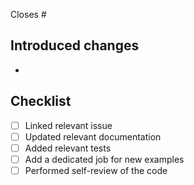 <!-- Reference any GitHub issues resolved by this PR -->

Closes #

## Introduced changes

<!-- A brief description of the changes -->

-

## Checklist

<!-- Make sure all of these are complete -->

- [ ] Linked relevant issue
- [ ] Updated relevant documentation
- [ ] Added relevant tests
- [ ] Add a dedicated job for new examples
- [ ] Performed self-review of the code
